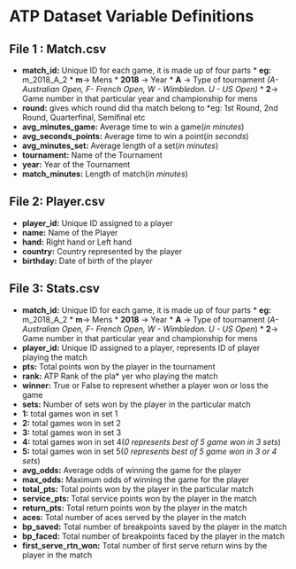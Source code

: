 # **ATP Dataset Variable Definitions**
## File 1 : Match.csv
* __match_id:__ Unique ID for each game, it is made up of four parts
        * __eg:__ m_2018_A_2
          * __m__-> Mens 
          * __2018__ -> Year
          * __A__ -> Type of tournament *(A- Australian Open, F- French Open, W - Wimbledon. U - US Open)*
          * __2__-> Game number in that particular year and championship for mens
* __round:__ gives which round did tha match belong to *eg: 1st Round, 2nd Round, Quarterfinal, Semifinal etc
* __avg_minutes_game:__ Average time to win a game(*in minutes*)
* __avg_seconds_points:__ Average time to win a point(*in seconds*)
* __avg_minutes_set:__ Average length of a set(*in minutes*)
* __tournament:__ Name of the Tournament
* __year:__ Year of the Tournament
* __match_minutes:__ Length of match(*in minutes*)

## File 2: Player.csv

* __player_id:__ Unique ID assigned to a player
* __name:__ Name of the Player
* __hand:__ Right hand or Left hand
* __country:__ Country represented by the player
* __birthday:__ Date of birth of the player

## File 3: Stats.csv
* __match_id:__ Unique ID for each game, it is made up of four parts
          * __eg:__ m_2018_A_2
            * __m__-> Mens 
            * __2018__ -> Year
            * __A__ -> Type of tournament (*A- Australian Open, F- French Open, W - Wimbledon. U - US Open*)
            * __2__-> Game number in that particular year and championship for mens
* __player_id:__ Unique ID assigned to a player, represents ID of player playing the match
* __pts:__ Total points won by the player in the tournament
* __rank:__ ATP Rank of the pla* yer who playing the match
* __winner:__ True or False to represent whether a player won or loss the game
* __sets:__ Number of sets won by the player in the particular match
* __1:__ total games won in set 1
* __2:__ total games won in set 2
* __3:__ total games won in set 3
* __4:__ total games won in set 4(*0 represents best of 5 game won in 3 sets*)
* __5:__ total games won in set 5(*0 represents best of 5 game won in 3 or 4 sets*)  
* __avg_odds:__ Average odds of winning the game for the player
* __max_odds:__ Maximum odds of winning the game for the player 
* __total_pts:__ Total points won by the player in the particular match
* __service_pts:__ Total service points won by the player in the match
* __return_pts:__ Total return points won by the player in the match
* __aces:__ Total number of aces served by the player in the match
* __bp_saved:__ Total number of breakpoints saved by the player in the match
* __bp_faced:__ Total number of breakpoints faced by the player in the match
* __first_serve_rtn_won:__ Total number of first serve return wins by the player in the match
